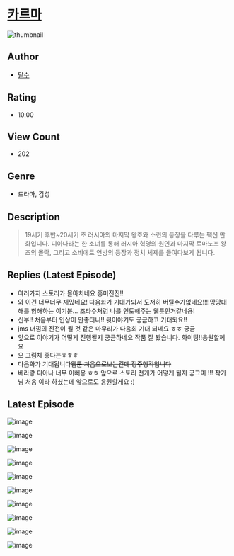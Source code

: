 # [카르마](https://comic.naver.com/challenge/list?titleId=810517)
![thumbnail](https://image-comic.pstatic.net/user_contents_data/challenge_comic/2023/05/23/366919/upload_3990864577849209906_480x623.jpeg)

## Author
- [달수](https://comic.naver.com/artistTitle?id=366919)

## Rating
- 10.00

## View Count
- 202

## Genre
- 드라마, 감성

## Description
> 19세기 후반~20세기 초 러시아의 마지막 왕조와 소련의 등장을 다루는 팩션 만화입니다. 디아나라는 한 소녀를 통해 러시아 혁명의 원인과 마지막 로마노프 왕조의 몰락, 그리고 소비에트 연방의 등장과 정치 체제를 들여다보게 됩니다.

## Replies (Latest Episode)
- 여러가지 스토리가 몰아치네요 흥미진진!!
- 와 이건 너무너무 재밌네요! 다음화가 기대가되서 도저히 버틸수가없네요!!!!망망대해를 항해하는 이기분… 조타수처럼 나를 인도해주는 웹툰인거같네용!
- 신부!! 처음부터 인상이 안좋더니!! 뒷이야기도 궁금하고 기대되요!!
- jms 너낌의 진전이 될 것 같은 마무리가 다음회 기대 되네요 ㅎㅎ 궁금
- 앞으로 이야기가 어떻게 진행될지 궁금하네요 작품 잘 봤습니다. 화이팅!!응원할께요
- 오 그림체 좋다는ㅎㅎㅎ
- 다음화가 기대됩니다~~웹툰 처음으로보는건데 정주행각입니다~~
- 베라랑 디아나 너무 이뻐용 ㅎㅎ 앞으로 스토리 전개가 어떻게 될지 궁그미 !!! 작가님 처음 이라 하셨는데 앞으로도 응원할게요 :)

## Latest Episode
![image](https://image-comic.pstatic.net/user_contents_data/challenge_comic/2023/05/25/366919/upload_4049643593313630563.jpeg)

![image](https://image-comic.pstatic.net/user_contents_data/challenge_comic/2023/05/25/366919/upload_4050200838678065977.jpeg)

![image](https://image-comic.pstatic.net/user_contents_data/challenge_comic/2023/05/23/366919/upload_3545850466382537785.jpeg)

![image](https://image-comic.pstatic.net/user_contents_data/challenge_comic/2023/05/23/366919/upload_7364003540549775415.jpeg)

![image](https://image-comic.pstatic.net/user_contents_data/challenge_comic/2023/05/24/366919/upload_3474633990116566067.jpeg)

![image](https://image-comic.pstatic.net/user_contents_data/challenge_comic/2023/05/24/366919/upload_4048794555571778401.jpeg)

![image](https://image-comic.pstatic.net/user_contents_data/challenge_comic/2023/05/24/366919/upload_3618191746584097379.jpeg)

![image](https://image-comic.pstatic.net/user_contents_data/challenge_comic/2023/05/25/366919/upload_7147268018855437923.jpeg)

![image](https://image-comic.pstatic.net/user_contents_data/challenge_comic/2023/05/23/366919/upload_4051380807992042084.jpeg)

![image](https://image-comic.pstatic.net/user_contents_data/challenge_comic/2023/05/23/366919/upload_7004048709518766434.jpeg)

